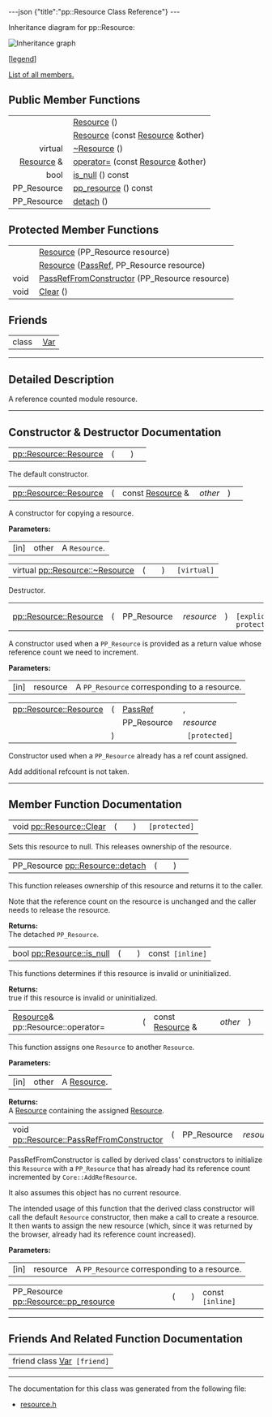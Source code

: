 ---json {"title":"pp::Resource Class Reference"} ---

Inheritance diagram for pp::Resource:

![Inheritance graph](/docs/native-client/pepper_beta/cpp/classpp_1_1_resource__inherit__graph.png)

<span class="legend">\[[legend](/docs/native-client/pepper_beta/cpp/graph_legend/)\]</span>

[List of all members.](/docs/native-client/pepper_beta/cpp/classpp_1_1_resource-members/)

## Public Member Functions

<table><tbody><tr class="odd"><td style="text-align: right;"> </td><td><a href="/docs/native-client/pepper_beta/cpp/classpp_1_1_resource#a56679e93a58101c8dce5dc510811a094" class="el">Resource</a> ()</td></tr><tr class="even"><td style="text-align: right;"> </td><td><a href="/docs/native-client/pepper_beta/cpp/classpp_1_1_resource#ab0f664099ca06367180f220ea7e0b831" class="el">Resource</a> (const <a href="/docs/native-client/pepper_beta/cpp/classpp_1_1_resource/" class="el">Resource</a> &amp;other)</td></tr><tr class="odd"><td style="text-align: right;">virtual </td><td><a href="/docs/native-client/pepper_beta/cpp/classpp_1_1_resource#a081165265e2bd8217eaa2be2aeeb3aa3" class="el">~Resource</a> ()</td></tr><tr class="even"><td style="text-align: right;"><a href="/docs/native-client/pepper_beta/cpp/classpp_1_1_resource/" class="el">Resource</a> &amp; </td><td><a href="/docs/native-client/pepper_beta/cpp/classpp_1_1_resource#aaf808a98bdaa7998d82e19514aa87423" class="el">operator=</a> (const <a href="/docs/native-client/pepper_beta/cpp/classpp_1_1_resource/" class="el">Resource</a> &amp;other)</td></tr><tr class="odd"><td style="text-align: right;">bool </td><td><a href="/docs/native-client/pepper_beta/cpp/classpp_1_1_resource#a859068e34cdc2dc0b78754c255323aa9" class="el">is_null</a> () const</td></tr><tr class="even"><td style="text-align: right;">PP_Resource </td><td><a href="/docs/native-client/pepper_beta/cpp/classpp_1_1_resource#a46a6123de0b007ad3fcb6f666534ccb4" class="el">pp_resource</a> () const</td></tr><tr class="odd"><td style="text-align: right;">PP_Resource </td><td><a href="/docs/native-client/pepper_beta/cpp/classpp_1_1_resource#a81b9246381bdddacca3ac25f6ded2bfd" class="el">detach</a> ()</td></tr></tbody></table>

## Protected Member Functions

<table><tbody><tr class="odd"><td style="text-align: right;"> </td><td><a href="/docs/native-client/pepper_beta/cpp/classpp_1_1_resource#a555de93fdf4793f7db1183bf71d20580" class="el">Resource</a> (PP_Resource resource)</td></tr><tr class="even"><td style="text-align: right;"> </td><td><a href="/docs/native-client/pepper_beta/cpp/classpp_1_1_resource#a907d3d6b7e292587c8cb9ff30d0a418d" class="el">Resource</a> (<a href="/docs/native-client/pepper_beta/cpp/namespacepp#a339083c1beec620267bf8b3c55decaa5" class="el">PassRef</a>, PP_Resource resource)</td></tr><tr class="odd"><td style="text-align: right;">void </td><td><a href="/docs/native-client/pepper_beta/cpp/classpp_1_1_resource#a3eda014529127a818df8d5bb5ec2fdf0" class="el">PassRefFromConstructor</a> (PP_Resource resource)</td></tr><tr class="even"><td style="text-align: right;">void </td><td><a href="/docs/native-client/pepper_beta/cpp/classpp_1_1_resource#ad4016f37d3022863ca0188acb26ac9c4" class="el">Clear</a> ()</td></tr></tbody></table>

## Friends

<table><tbody><tr class="odd"><td style="text-align: right;">class </td><td><a href="/docs/native-client/pepper_beta/cpp/classpp_1_1_resource#a966ff6c3e1475d52398924cc6d3cbb6d" class="el">Var</a></td></tr></tbody></table>

---

<span id="details" class="anchor" style="margin: 0;"></span>

## Detailed Description

A reference counted module resource.

---

## Constructor & Destructor Documentation

<span id="a56679e93a58101c8dce5dc510811a094" class="anchor" style="margin: 0;"></span>

<table><tbody><tr class="odd"><td><a href="/docs/native-client/pepper_beta/cpp/classpp_1_1_resource#a56679e93a58101c8dce5dc510811a094" class="el">pp::Resource::Resource</a></td><td>(</td><td></td><td>)</td><td></td></tr></tbody></table>

The default constructor.

<span id="ab0f664099ca06367180f220ea7e0b831" class="anchor" style="margin: 0;"></span>

<table><tbody><tr class="odd"><td><a href="/docs/native-client/pepper_beta/cpp/classpp_1_1_resource#a56679e93a58101c8dce5dc510811a094" class="el">pp::Resource::Resource</a></td><td>(</td><td>const <a href="/docs/native-client/pepper_beta/cpp/classpp_1_1_resource/" class="el">Resource</a> &amp; </td><td><em>other</em></td><td>)</td><td></td></tr></tbody></table>

A constructor for copying a resource.

**Parameters:**

<table><tbody><tr class="odd"><td>[in]</td><td>other</td><td>A <code>Resource</code>.</td></tr></tbody></table>

<span id="a081165265e2bd8217eaa2be2aeeb3aa3" class="anchor" style="margin: 0;"></span>

<table><tbody><tr class="odd"><td>virtual <a href="/docs/native-client/pepper_beta/cpp/classpp_1_1_resource#a081165265e2bd8217eaa2be2aeeb3aa3" class="el">pp::Resource::~Resource</a></td><td>(</td><td></td><td>)</td><td><code> [virtual]</code></td></tr></tbody></table>

Destructor.

<span id="a555de93fdf4793f7db1183bf71d20580" class="anchor" style="margin: 0;"></span>

<table><tbody><tr class="odd"><td><a href="/docs/native-client/pepper_beta/cpp/classpp_1_1_resource#a56679e93a58101c8dce5dc510811a094" class="el">pp::Resource::Resource</a></td><td>(</td><td>PP_Resource </td><td><em>resource</em></td><td>)</td><td><code> [explicit, protected]</code></td></tr></tbody></table>

A constructor used when a `PP_Resource` is provided as a return value whose reference count we need to increment.

**Parameters:**

<table><tbody><tr class="odd"><td>[in]</td><td>resource</td><td>A <code>PP_Resource</code> corresponding to a resource.</td></tr></tbody></table>

<span id="a907d3d6b7e292587c8cb9ff30d0a418d" class="anchor" style="margin: 0;"></span>

<table><tbody><tr class="odd"><td><a href="/docs/native-client/pepper_beta/cpp/classpp_1_1_resource#a56679e93a58101c8dce5dc510811a094" class="el">pp::Resource::Resource</a></td><td>(</td><td><a href="/docs/native-client/pepper_beta/cpp/namespacepp#a339083c1beec620267bf8b3c55decaa5" class="el">PassRef</a> </td><td>,</td></tr><tr class="even"><td></td><td></td><td>PP_Resource </td><td><em>resource</em> </td></tr><tr class="odd"><td></td><td>)</td><td></td><td><code> [protected]</code></td></tr></tbody></table>

Constructor used when a `PP_Resource` already has a ref count assigned.

Add additional refcount is not taken.

---

## Member Function Documentation

<span id="ad4016f37d3022863ca0188acb26ac9c4" class="anchor" style="margin: 0;"></span>

<table><tbody><tr class="odd"><td>void <a href="/docs/native-client/pepper_beta/cpp/classpp_1_1_resource#ad4016f37d3022863ca0188acb26ac9c4" class="el">pp::Resource::Clear</a></td><td>(</td><td></td><td>)</td><td><code> [protected]</code></td></tr></tbody></table>

Sets this resource to null. This releases ownership of the resource.

<span id="a81b9246381bdddacca3ac25f6ded2bfd" class="anchor" style="margin: 0;"></span>

<table><tbody><tr class="odd"><td>PP_Resource <a href="/docs/native-client/pepper_beta/cpp/classpp_1_1_resource#a81b9246381bdddacca3ac25f6ded2bfd" class="el">pp::Resource::detach</a></td><td>(</td><td></td><td>)</td><td></td></tr></tbody></table>

This function releases ownership of this resource and returns it to the caller.

Note that the reference count on the resource is unchanged and the caller needs to release the resource.

**Returns:**  
The detached `PP_Resource`.

<span id="a859068e34cdc2dc0b78754c255323aa9" class="anchor" style="margin: 0;"></span>

<table><tbody><tr class="odd"><td>bool <a href="/docs/native-client/pepper_beta/cpp/classpp_1_1_resource#a859068e34cdc2dc0b78754c255323aa9" class="el">pp::Resource::is_null</a></td><td>(</td><td></td><td>)</td><td>const<code> [inline]</code></td></tr></tbody></table>

This functions determines if this resource is invalid or uninitialized.

**Returns:**  
true if this resource is invalid or uninitialized.

<span id="aaf808a98bdaa7998d82e19514aa87423" class="anchor" style="margin: 0;"></span>

<table><tbody><tr class="odd"><td><a href="/docs/native-client/pepper_beta/cpp/classpp_1_1_resource/" class="el">Resource</a>&amp; pp::Resource::operator=</td><td>(</td><td>const <a href="/docs/native-client/pepper_beta/cpp/classpp_1_1_resource/" class="el">Resource</a> &amp; </td><td><em>other</em></td><td>)</td><td></td></tr></tbody></table>

This function assigns one `Resource` to another `Resource`.

**Parameters:**

<table><tbody><tr class="odd"><td>[in]</td><td>other</td><td>A <a href="/docs/native-client/pepper_beta/cpp/classpp_1_1_resource/" class="el" title="A reference counted module resource.">Resource</a>.</td></tr></tbody></table>

<!-- -->

**Returns:**  
A <a href="/docs/native-client/pepper_beta/cpp/classpp_1_1_resource/" class="el" title="A reference counted module resource.">Resource</a> containing the assigned <a href="/docs/native-client/pepper_beta/cpp/classpp_1_1_resource/" class="el" title="A reference counted module resource.">Resource</a>.

<span id="a3eda014529127a818df8d5bb5ec2fdf0" class="anchor" style="margin: 0;"></span>

<table><tbody><tr class="odd"><td>void <a href="/docs/native-client/pepper_beta/cpp/classpp_1_1_resource#a3eda014529127a818df8d5bb5ec2fdf0" class="el">pp::Resource::PassRefFromConstructor</a></td><td>(</td><td>PP_Resource </td><td><em>resource</em></td><td>)</td><td><code> [protected]</code></td></tr></tbody></table>

PassRefFromConstructor is called by derived class' constructors to initialize this `Resource` with a `PP_Resource` that has already had its reference count incremented by `Core::AddRefResource`.

It also assumes this object has no current resource.

The intended usage of this function that the derived class constructor will call the default `Resource` constructor, then make a call to create a resource. It then wants to assign the new resource (which, since it was returned by the browser, already had its reference count increased).

**Parameters:**

<table><tbody><tr class="odd"><td>[in]</td><td>resource</td><td>A <code>PP_Resource</code> corresponding to a resource.</td></tr></tbody></table>

<span id="a46a6123de0b007ad3fcb6f666534ccb4" class="anchor" style="margin: 0;"></span>

<table><tbody><tr class="odd"><td>PP_Resource <a href="/docs/native-client/pepper_beta/cpp/classpp_1_1_resource#a46a6123de0b007ad3fcb6f666534ccb4" class="el">pp::Resource::pp_resource</a></td><td>(</td><td></td><td>)</td><td>const<code> [inline]</code></td></tr></tbody></table>

---

## Friends And Related Function Documentation

<span id="a966ff6c3e1475d52398924cc6d3cbb6d" class="anchor" style="margin: 0;"></span>

<table><tbody><tr class="odd"><td>friend class <a href="/docs/native-client/pepper_beta/cpp/classpp_1_1_var/" class="el">Var</a><code> [friend]</code></td></tr></tbody></table>

---

The documentation for this class was generated from the following file:

- <a href="/docs/native-client/pepper_beta/cpp/resource_8h/" class="el">resource.h</a>
